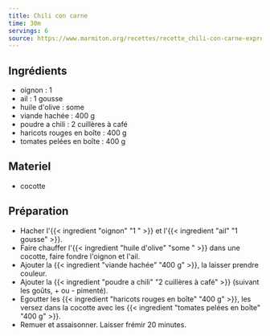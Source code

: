 ```yaml
---
title: Chili con carne
time: 30m
servings: 6
source: https://www.marmiton.org/recettes/recette_chili-con-carne-express_14369.aspx
---
```


## Ingrédients

* oignon : 1 
* ail : 1 gousse
* huile d'olive : some 
* viande hachée : 400 g
* poudre a chili : 2 cuillères à café
* haricots rouges en boîte : 400 g
* tomates pelées en boîte : 400 g


## Materiel

* cocotte


## Préparation

* Hacher l'{{< ingredient "oignon" "1 " >}} et l'{{< ingredient "ail" "1 gousse" >}}.
* Faire chauffer l'{{< ingredient "huile d'olive" "some " >}} dans une cocotte, faire fondre l'oignon et l'ail.
* Ajouter la {{< ingredient "viande hachée" "400 g" >}}, la laisser prendre couleur.
* Ajouter la {{< ingredient "poudre a chili" "2 cuillères à café" >}} (suivant les goûts, + ou - pimenté).
* Egoutter les {{< ingredient "haricots rouges en boîte" "400 g" >}}, les versez dans la cocotte avec les {{< ingredient "tomates pelées en boîte" "400 g" >}}.
* Remuer et assaisonner. Laisser frémir 20 minutes.


